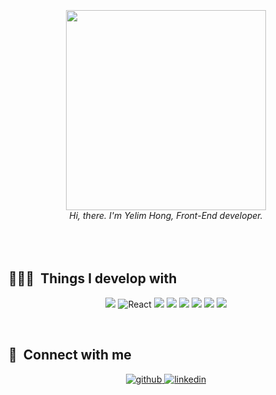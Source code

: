
<br/>
<br/>
<br/>
<div width= '320' align="center">
<img width= '320' src="https://user-images.githubusercontent.com/93499143/167073633-a51ef591-3df7-4835-bbd8-ed9402898eb8.gif"/>
  <br/>
<i>Hi, there. I'm Yelim Hong, Front-End developer.</i>

</div>

<br/>
<br/>
<br/>

<h2>👩🏻‍💻 &nbsp;Things I develop with </h2>
<p align="center">
<img src="https://img.shields.io/badge/JavaScript-F7DF1E?style=flat-square&logo=JavaScript&logoColor=222323"/>
<img alt="React" src="https://img.shields.io/badge/-React-45b8d8?style=flat-square&logo=react&logoColor=white" />
<img src="https://img.shields.io/badge/Redux-764ABC?style=flat-square&logo=redux&logoColor=white"/>
<img src="https://img.shields.io/badge/Sass-DB7093?style=flat-square&logo=Sass&logoColor=fff"/>
<img src="https://img.shields.io/badge/Three.js-764ABC?style=flat-square&logo=Three.js&logoColor=fff"/>
<img src="https://img.shields.io/badge/Figma-pink?style=flat-square&logo=figma&logoColor=333"/>
<img src="https://img.shields.io/badge/Illustration-orange?style=flat-square&logo=illustration&logoColor=333"/>
<img src="https://img.shields.io/badge/Photoshop-blue?style=flat-square&logo=photoshop&logoColor=fff"/>


</p>
<br/> 
<h2>📮 &nbsp;Connect with me</h2>

<div align="center">
<a href="https://github.com/AwesomeYelim" target="_blank">
<img src=https://img.shields.io/badge/github-%2324292e.svg?&style=for-the-badge&logo=github&logoColor=white alt=github style="margin-bottom: 5px;" />
</a>
<a href="https://www.linkedin.com/in/awesomeyelim/" target="_blank">
<img src=https://img.shields.io/badge/linkedin-%231E77B5.svg?&style=for-the-badge&logo=linkedin&logoColor=white alt=linkedin style="margin-bottom: 5px;" />
</a>
</div>  
<br/> 

<br/>  

<!-- 

<h2>📈 &nbsp;Some Stats</h2>

<div align="center">

<img width="380"  src="https://github-readme-stats.vercel.app/api?username=AwesomeYelim&show_icons=true&count_private=true&theme=dracula" />

<img width="380" src="http://github-readme-streak-stats.herokuapp.com?user=AwesomeYelim&theme=dracula&date_format=%5BY%20%5DM%20j">

</div> -->
